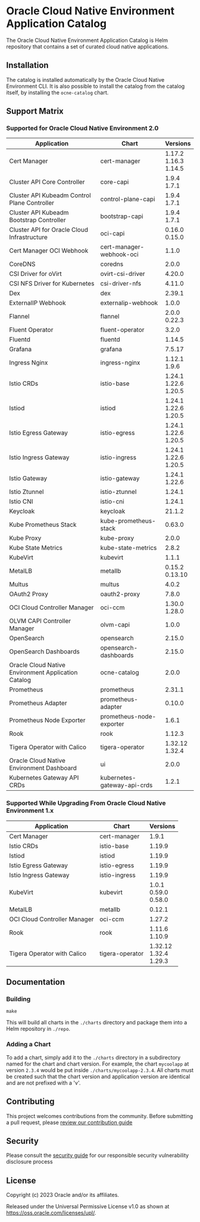 # Oracle Cloud Native Environment Application Catalog

The Oracle Cloud Native Environment Application Catalog is Helm repository
that contains a set of curated cloud native applications.

## Installation

The catalog is installed automatically by the Oracle Cloud Native Environment
CLI.  It is also possible to install the catalog from the catalog itself, by
installing the `ocne-catalog` chart.

## Support Matrix

### Supported for Oracle Cloud Native Environment 2.0

| Application                                         | Chart                       | Versions                   |
|-----------------------------------------------------|-----------------------------|----------------------------|
| Cert Manager                                        | cert-manager                | 1.17.2<br>1.16.3<br>1.14.5 |
| Cluster API Core Controller                         | core-capi                   | 1.9.4<br>1.7.1             |
| Cluster API Kubeadm Control Plane Controller        | control-plane-capi          | 1.9.4<br>1.7.1             |
| Cluster API Kubeadm Bootstrap Controller            | bootstrap-capi              | 1.9.4<br>1.7.1             |
| Cluster API for Oracle Cloud Infrastructure         | oci-capi                    | 0.16.0<br>0.15.0           |
| Cert Manager OCI Webhook                            | cert-manager-webhook-oci    | 1.1.0                      |
| CoreDNS                                             | coredns                     | 2.0.0                      |
| CSI Driver for oVirt                                | ovirt-csi-driver            | 4.20.0                     |
| CSI NFS Driver for Kubernetes                       | csi-driver-nfs              | 4.11.0                     |
| Dex                                                 | dex                         | 2.39.1                     |
| ExternalIP Webhook                                  | externalip-webhook          | 1.0.0                      |
| Flannel                                             | flannel                     | 2.0.0<br>0.22.3            |
| Fluent Operator                                     | fluent-operator             | 3.2.0                      |
| Fluentd                                             | fluentd                     | 1.14.5                     |
| Grafana                                             | grafana                     | 7.5.17                     |
| Ingress Nginx                                       | ingress-nginx               | 1.12.1<br>1.9.6            |
| Istio CRDs                                          | istio-base                  | 1.24.1<br>1.22.6<br>1.20.5 |
| Istiod                                              | istiod                      | 1.24.1<br>1.22.6<br>1.20.5 |
| Istio Egress Gateway                                | istio-egress                | 1.24.1<br>1.22.6<br>1.20.5 |
| Istio Ingress Gateway                               | istio-ingress               | 1.24.1<br>1.22.6<br>1.20.5 |
| Istio Gateway                                       | istio-gateway               | 1.24.1<br>1.22.6           |
| Istio Ztunnel                                       | istio-ztunnel               | 1.24.1                     |
| Istio CNI                                           | istio-cni                   | 1.24.1                     |
| Keycloak                                            | keycloak                    | 21.1.2                     |
| Kube Prometheus Stack                               | kube-prometheus-stack       | 0.63.0                     |
| Kube Proxy                                          | kube-proxy                  | 2.0.0                      |
| Kube State Metrics                                  | kube-state-metrics          | 2.8.2                      |
| KubeVirt                                            | kubevirt                    | 1.1.1                      |
| MetalLB                                             | metallb                     | 0.15.2<br>0.13.10                    |
| Multus                                              | multus                      | 4.0.2                      |
| OAuth2 Proxy                                        | oauth2-proxy                | 7.8.0                      |
| OCI Cloud Controller Manager                        | oci-ccm                     | 1.30.0<br>1.28.0           |
| OLVM CAPI Controller Manager                        | olvm-capi                   | 1.0.0                      |
| OpenSearch                                          | opensearch                  | 2.15.0                     |
| OpenSearch Dashboards                               | opensearch-dashboards       | 2.15.0                     |
| Oracle Cloud Native Environment Application Catalog | ocne-catalog                | 2.0.0                      |
| Prometheus                                          | prometheus                  | 2.31.1                     |
| Prometheus Adapter                                  | prometheus-adapter          | 0.10.0                     |
| Prometheus Node Exporter                            | prometheus-node-exporter    | 1.6.1                      |
| Rook                                                | rook                        | 1.12.3                     |
| Tigera Operator with Calico                         | tigera-operator             | 1.32.12<br>1.32.4          |
| Oracle Cloud Native Environment Dashboard           | ui                          | 2.0.0                      |
| Kubernetes Gateway API CRDs                         | kubernetes-gateway-api-crds | 1.2.1                      |

### Supported While Upgrading From Oracle Cloud Native Environment 1.x

| Application | Chart | Versions |
|-------------|-------|----------|
| Cert Manager | cert-manager | 1.9.1 |
| Istio CRDs | istio-base | 1.19.9 |
| Istiod | istiod | 1.19.9 |
| Istio Egress Gateway | istio-egress | 1.19.9 |
| Istio Ingress Gateway | istio-ingress | 1.19.9 |
| KubeVirt | kubevirt | 1.0.1<br>0.59.0<br>0.58.0 |
| MetalLB | metallb | 0.12.1 |
| OCI Cloud Controller Manager | oci-ccm | 1.27.2 |
| Rook | rook | 1.11.6<br>1.10.9 |
| Tigera Operator with Calico | tigera-operator | 1.32.12<br>1.32.4<br>1.29.3 |

## Documentation

### Building

```
make
```

This will build all charts in the `./charts` directory and package them into
a Helm repository in `./repo`.

### Adding a Chart

To add a chart, simply add it to the `./charts` directory in a subdirectory
named for the chart and chart version.  For example, the chart `mycoolapp` at
version `2.3.4` would be put inside `./charts/mycoolapp-2.3.4`.  All charts
must be created such that the chart version and application version are
identical and are not prefixed with a 'v'.

## Contributing


This project welcomes contributions from the community. Before submitting a pull request, please [review our contribution guide](./CONTRIBUTING.md)

## Security

Please consult the [security guide](./SECURITY.md) for our responsible security vulnerability disclosure process

## License

Copyright (c) 2023 Oracle and/or its affiliates.

Released under the Universal Permissive License v1.0 as shown at
<https://oss.oracle.com/licenses/upl/>.
